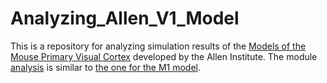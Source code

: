 # Analyzing_Allen_V1_Model

This is a repository for analyzing simulation results of the [Models of the Mouse Primary Visual Cortex](https://portal.brain-map.org/explore/models/mv1-all-layers) developed by the Allen Institute. The module [analysis](analysis) is similar to [the one for the M1 model](https://github.com/chenziao/M1ten_thousand/tree/main/Analysis/analysis).
